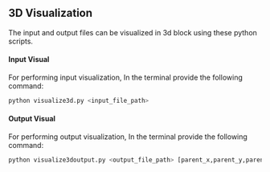 ## 3D Visualization

The input and output files can be visualized in 3d block using these python scripts.

#### Input Visual

For performing input visualization, In the terminal provide the following command:
```python
python visualize3d.py <input_file_path>
```
#### Output Visual

For performing output visualization, In the terminal provide the following command:
```python
python visualize3doutput.py <output_file_path> [parent_x,parent_y,parent_z,x,y,z]
```